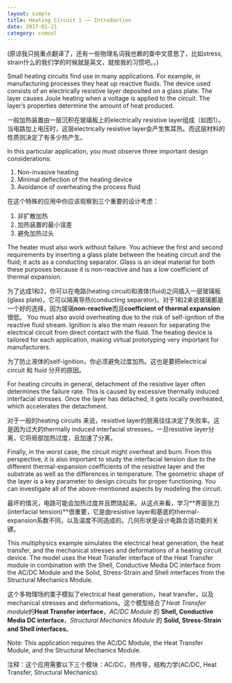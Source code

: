 ```yaml
---
layout: simple
title: Heating Circuit 1 —— Introduction
date: 2017-01-21
category: comsol
---
```


(原谅我只挑重点翻译了，还有一些物理名词我也赖的查中文意思了，比如stress, strain什么的我们学的时候就是英文，就按我的习惯吧。。)

Small heating circuits find use in many applications. For example, in manufacturing processes they heat up reactive fluids. The device used consists of an electrically resistive layer deposited on a glass plate. The layer causes Joule heating when a voltage is applied to the circuit. The layer’s properties determine the amount of heat produced.

一般加热装置由一层沉积在玻璃板上的electrically resistive layer组成（如图1）。当电路加上电压时，这层electrically resistive layer会产生焦耳热。而这层材料的性质则决定了有多少热产生。


In this particular application, you must observe three important design considerations: 
1. Non-invasive heating
2. Minimal deflection of the heating device 
3. Avoidance of overheating the process fluid   


在这个特殊的应用中你应该观察到三个重要的设计考虑：
1. 非扩散加热
2. 加热装置的最小误差
3. 避免加热过头


The heater must also work without failure. You achieve the first and second requirements by inserting a glass plate between the heating circuit and the fluid; it acts as a conducting separator. Glass is an ideal material for both these purposes because it is non-reactive and has a low coefficient of thermal expansion.

为了达成1和2，你可以在电路(heating circuit)和液体(fluid)之间插入一层玻璃板(glass plate)，它可以隔离导热(conducting separator)。对于1和2来说玻璃都是一个好的选择，因为玻璃**non-reactive**而且**coefficient of thermal expansion**很低。
You must also avoid overheating due to the risk of self-ignition of the reactive fluid stream. Ignition is also the main reason for separating the electrical circuit from direct contact with the fluid. The heating device is tailored for each application, making virtual prototyping very important for manufacturers. 

为了防止液体的self-ignition，你必须避免过度加热。这也是要把electrical circuit 和 fluid 分开的原因。

  
For heating circuits in general, detachment of the resistive layer often determines the failure rate. This is caused by excessive thermally induced interfacial stresses. Once the layer has detached, it gets locally overheated, which accelerates the detachment.  

对于一般的heating circuits 来说，resistive layer的脱离往往决定了失败率。这是因为过大的thermally induced interfacial stresses。一旦resistive layer分离，它将局部加热过度，且加速了分离。

Finally, in the worst case, the circuit might overheat and burn. From this perspective, it is also important to study the interfacial tension due to the different thermal-expansion coefficients of the resistive layer and the substrate as well as the differences in temperature. The geometric shape of the layer is a key parameter to design circuits for proper functioning. You can investigate all of the above-mentioned aspects by modeling the circuit. 

最坏的情况，电路可能会加热过度并且燃烧起来。从这点来看，学习**界面张力(interfacial tension)**很重要，它是由resistive layer和基底的thermal-expansion系数不同，以及温度不同造成的。几何形状是设计电路合适功能的关键。


This multiphysics example simulates the electrical heat generation, the heat transfer, and the mechanical stresses and deformations of a heating circuit device. The model uses the Heat Transfer interface of the Heat Transfer module in combination with the Shell, Conductive Media DC interface from the AC/DC Module and the Solid, Stress-Strain and Shell interfaces from the Structural Mechanics Module.

这个多物理场的栗子模拟了electrical heat generation，heat transfer，以及mechanical stresses and deformations。这个模型结合了*Heat Transfer module*的**Heat Transfer interface**，*AC/DC Module* 的 **Shell, Conductive Media DC interface**，*Structural Mechanics Module* 的 **Solid, Stress-Strain and Shell interfaces**。

Note: This application requires the AC/DC Module, the Heat Transfer Module, and the Structural Mechanics Module. 

注释：这个应用需要以下三个模块：AC/DC，热传导，结构力学(AC/DC, Heat Transfer, Structural Mechanics).